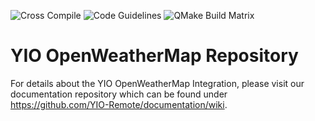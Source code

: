 ![Cross Compile](https://github.com/YIO-Remote/integration.openweather/workflows/Cross%20Compile/badge.svg?branch=develop) ![Code Guidelines](https://github.com/YIO-Remote/integration.openweather/workflows/Code%20Guidelines/badge.svg?branch=develop) ![QMake Build Matrix](https://github.com/YIO-Remote/integration.openweather/workflows/QMake%20Build%20Matrix/badge.svg?branch=develop)

# YIO OpenWeatherMap Repository

For details about the YIO OpenWeatherMap Integration, please visit our documentation repository which can be found under  
<https://github.com/YIO-Remote/documentation/wiki>.
